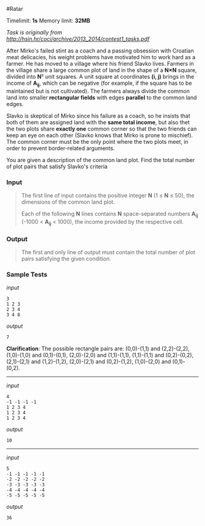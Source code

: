 #Ratar

Timelimit: **1s** Memory limit: **32MB**

*Task is originally from http://hsin.hr/coci/archive/2013_2014/contest1_tasks.pdf*

After Mirko's failed stint as a coach and a passing obsession with
Croatian meat delicacies, his weight problems have motivated him to work
hard as a farmer. He has moved to a village where his friend Slavko
lives. Farmers in the village share a large common plot of land in the
shape of a **N×N** square, divided into **N**² unit squares. A unit
square at coordinates **(i, j)** brings in the income of **A<sub>ij</sub>**,
which can be negative (for example, if the square has to be maintained
but is not cultivated). The farmers always divide the common land into
smaller **rectangular fields** with edges **parallel** to the common
land edges.

Slavko is skeptical of Mirko since his failure as a coach, so he insists
that both of them are assigned land with the **same total income**, but
also thet the two plots share **exactly one** common corner so that the
two friends can keep an eye on each other (Slavko knows that Mirko is
prone to mischief). The common corner must be the only point where the
two plots meet, in order to prevent border-related arguments.

You are given a description of the common land plot. Find the total
number of plot pairs that satisfy Slavko's criteria

### Input
> The first line of input contains the positive integer **N** (1 ≤ **N** ≤
> 50), the dimensions of the common land plot.
> 
> Each of the following **N** lines contains **N** space-separated numbers
> **A<sub>ij</sub>** (-1000 < **A<sub>ij</sub>** < 1000), the income provided by the
> respective cell.

### Output
> The first and only line of output must contain the total number of plot
> pairs satisfying the given condition.

### Sample Tests
_input_

```
3
1 2 3
2 3 4
3 4 8
```

_output_
```
7
```

**Clarification**: The possible rectangle pairs are:
(0,0)-(1,1) and (2,2)-(2,2), (1,0)-(1,0) and (0,1)-(0,1), (2,0)-(2,0) and (1,1)-(1,1), (1,1)-(1,1) and (0,2)-(0,2), (2,1)-(2,1) and (1,2)-(1,2), (2,0)-(2,1) and (0,2)-(1,2), (1,0)-(2,0) and (0,1)-(0,2).


---


_input_

```
4
-1 -1 -1 -1
1 2 3 4
1 2 3 4
1 2 3 4
```

_output_
```
10
```

---


_input_

```
5
-1 -1 -1 -1 -1
-2 -2 -2 -2 -2
-3 -3 -3 -3 -3
-4 -4 -4 -4 -4
-5 -5 -5 -5 -5
```

_output_
```
36
```